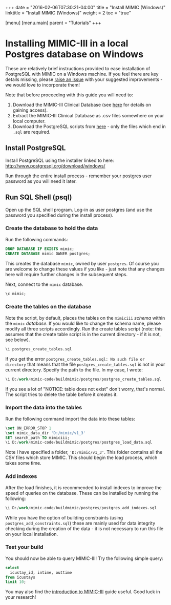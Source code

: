 +++
date = "2016-02-06T07:30:21-04:00"
title = "Install MIMIC (Windows)"
linktitle = "Install MIMIC (Windows)"
weight = 2
toc = "true"

[menu]
  [menu.main]
    parent = "Tutorials"
+++

# Installing MIMIC-III in a local Postgres database on Windows

These are relatively brief instructions provided to ease installation of PostgreSQL with MIMIC on a Windows machine. If you feel there are key details missing, please [raise an issue](https://github.com/MIT-LCP/mimic-website/issues) with your suggested improvements - we would love to incorporate them!

Note that before proceeding with this guide you will need to:

1. Download the MIMIC-III Clinical Database (see [here](/gettingstarted/access/) for details on gaining access).
2. Extract the MIMIC-III Clinical Database as .csv files somewhere on your local computer.
3. Download the PostgreSQL scripts from [here](https://github.com/MIT-LCP/mimic-code/tree/master/buildmimic/postgres) - only the files which end in `.sql` are required.

## Install PostgreSQL

Install PostgreSQL using the installer linked to here:
http://www.postgresql.org/download/windows/

Run through the entire install process - remember your postgres user password as you will need it later.

## Run SQL Shell (psql)

Open up the SQL shell program. Log-in as user postgres (and use the password you specified during the install process).

### Create the database to hold the data

Run the following commands:

```sql
DROP DATABASE IF EXISTS mimic;
CREATE DATABASE mimic OWNER postgres;
```

This creates the database `mimic`, owned by user `postgres`. Of course you are welcome to change these values if you like - just note that any changes here will require further changes in the subsequent steps.

Next, connect to the `mimic` database.

```sql
\c mimic;
```


### Create the tables on the database

Note the script, by default, places the tables on the `mimiciii` *schema* within the `mimic` *database*. If you would like to change the schema name, please modify all three scripts accordingly.
Run the create tables script (note: this assumes that the create table script is in the current directory - if it is not, see below).

```sql
\i postgres_create_tables.sql
```

If you get the error `postgres_create_tables.sql: No such file or directory` that means that the file `postgres_create_tables.sql` is not in your current directory. Specify the path to the file. In my case, I wrote:

```sql
\i D:/work/mimic-code/buildmimic/postgres/postgres_create_tables.sql
```

If you see a lot of "NOTICE: table does not exist" don't worry, that's normal. The script tries to delete the table before it creates it.

### Import the data into the tables

Run the following command import the data into these tables:

```sql
\set ON_ERROR_STOP 1
\set mimic_data_dir 'D:/mimic/v1_3'
SET search_path TO mimiciii;
\i D:/work/mimic-code/buildmimic/postgres/postgres_load_data.sql
```

Note I have specified a folder, `'D:/mimic/v1_3'`. This folder contains all the CSV files which store MIMIC. This should begin the load process, which takes some time.

### Add indexes

After the load finishes, it is recommended to install indexes to improve the speed of queries on the database.
These can be installed by running the following:

```sql
\i D:/work/mimic-code/buildmimic/postgres/postgres_add_indexes.sql
```

While you have the option of building constraints (using `postgres_add_constraints.sql`) these are mainly used for data integrity checking during the creation of the data - it is not necessary to run this file on your local installation.

### Test your build

You should now be able to query MIMIC-III! Try the following simple query:

```sql
select
  icustay_id, intime, outtime
from icustays
limit 10;
```

You may also find the [introduction to MIMIC-III](/tutorials/intro-to-mimic-iii/) guide useful. Good luck in your research!
